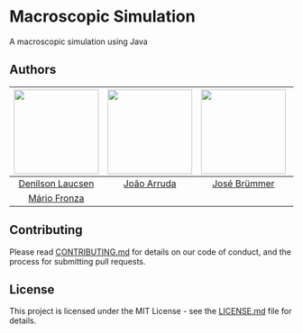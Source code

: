 # Macroscopic Simulation

A macroscopic simulation using Java

## Authors

| [<img src="https://avatars2.githubusercontent.com/u/26466516?v=3&s=150" width="150px;"/>](https://github.com/jpedroschmitz) | [<img src="https://avatars2.githubusercontent.com/u/26192681?v=3&s=150" width="150px;"/>](https://github.com/ipdmartins) | [<img src="https://avatars2.githubusercontent.com/u/31144620?v=3&s=150" width="150px;"/>](https://github.com/GustavoJung) | [<img src="https://avatars2.githubusercontent.com/u/31224982?v=3&s=150" width="150px;"/>](https://github.com/BrunoRech) | [<img src="https://avatars1.githubusercontent.com/u/15075601?s=150&v=4" width="150px;"/>](https://github.com/JefiPNZ) |
| :-------------------------------------------------------------------------------------------------------------------------: | :----------------------------------------------------------------------------------------------------------------------: | :-----------------------------------------------------------------------------------------------------------------------: | :---------------------------------------------------------------------------------------------------------------------: | :-------------------------------------------------------------------------------------------------------------------: |
|                                   [Denilson Laucsen](https://github.com/DenilsonLaucsen/)                                   |                                    [João Arruda](https://github.com/JoaoVictorArruda)                                    |                                         [José Brümmer](https://github.com/jcbebr)                                         |                                   [Lucas Fusinato](https://github.com/lucasfusinato)                                    |
|                                       [Mário Fronza](https://github.com/MarioFronza)                                        |

## Contributing

Please read [CONTRIBUTING.md](CONTRIBUTING.md) for details on our code of conduct, and the process for submitting pull requests.

## License

This project is licensed under the MIT License - see the [LICENSE.md](LICENSE.md) file for details.
